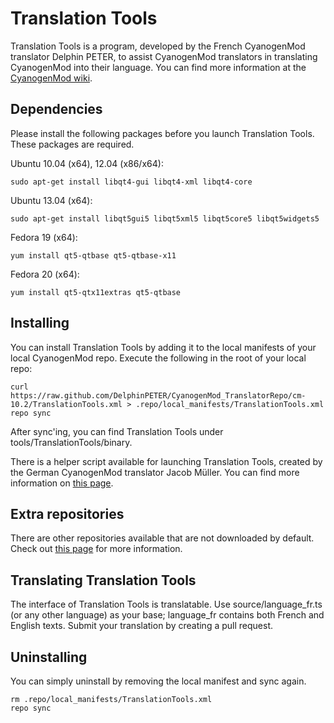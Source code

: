 Translation Tools
=================

Translation Tools is a program, developed by the French CyanogenMod translator Delphin PETER, to assist CyanogenMod translators in translating CyanogenMod into their language. You can find more information at the [CyanogenMod wiki](http://wiki.cyanogenmod.org/w/Doc:_Translation_Tool).

Dependencies
------------

Please install the following packages before you launch Translation Tools. These packages are required.

Ubuntu 10.04 (x64), 12.04 (x86/x64):

    sudo apt-get install libqt4-gui libqt4-xml libqt4-core

Ubuntu 13.04 (x64):

    sudo apt-get install libqt5gui5 libqt5xml5 libqt5core5 libqt5widgets5

Fedora 19 (x64):

    yum install qt5-qtbase qt5-qtbase-x11

Fedora 20 (x64):

    yum install qt5-qtx11extras qt5-qtbase

Installing
----------

You can install Translation Tools by adding it to the local manifests of your local CyanogenMod repo. Execute the following in the root of your local repo:

    curl https://raw.github.com/DelphinPETER/CyanogenMod_TranslatorRepo/cm-10.2/TranslationTools.xml > .repo/local_manifests/TranslationTools.xml
    repo sync

After sync'ing, you can find Translation Tools under tools/TranslationTools/binary.

There is a helper script available for launching Translation Tools, created by the German CyanogenMod translator Jacob Müller. You can find more information on [this page](https://github.com/jackmu95/tt).

Extra repositories
------------------

There are other repositories available that are not downloaded by default. Check out [this page](https://github.com/DelphinPETER/CyanogenMod_TranslatorRepo) for more information.

Translating Translation Tools
-----------------------------

The interface of Translation Tools is translatable. Use source/language_fr.ts (or any other language) as your base; language_fr contains both French and English texts. Submit your translation by creating a pull request.

Uninstalling
------------

You can simply uninstall by removing the local manifest and sync again.

    rm .repo/local_manifests/TranslationTools.xml
    repo sync
